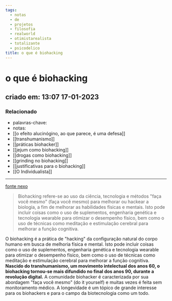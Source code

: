 ```yaml
---
tags:
  - notas
  - de
  - projetos
  - filosofia
  - realworld
  - otimistarealista
  - totalizante
  - psicodelico
title: o que é biohacking
---
```


# o que é biohacking

## criado em: 13:07 17-01-2023

### Relacionado

- palavras-chave: 
- notas: 
- [[o efeito alucinógino, ao que parece, é uma defesa]]
- [[transhumanismo]]
- [[práticas biohacker]]
- [[jejum como biohacking]]
- [[drogas como biohacking]]
- [[grinding no biohacking]]
- [[justificativas para o biohacking]]
- [[O Individualista]]
---

[fonte nexo](https://www.nexojornal.com.br/expresso/2019/11/23/O-que-%C3%A9-o-biohacking.-E-como-ele-%C3%A9-adotado-no-Vale-do-Sil%C3%ADcio)

>Biohacking refere-se ao uso da ciência, tecnologia e métodos "faça você mesmo" (faça você mesmo) para melhorar ou hackear a biologia, a fim de melhorar as habilidades físicas e mentais. Isto pode incluir coisas como o uso de suplementos, engenharia genética e tecnologia wearable para otimizar o desempenho físico, bem como o uso de técnicas como meditação e estimulação cerebral para melhorar a função cognitiva.

O biohacking é a prática de "hacking" da configuração natural do corpo humano em busca de melhoria física e mental. Isto pode incluir coisas como o uso de suplementos, engenharia genética e tecnologia wearable para otimizar o desempenho físico, bem como o uso de técnicas como meditação e estimulação cerebral para melhorar a função cognitiva. **Nascido do transhumanismo, um movimento intelectual dos anos 60, o biohacking tornou-se mais difundido no final dos anos 90, durante a revolução digital.** A comunidade biohacker é caracterizada por sua abordagem "faça você mesmo" (do it yourself) e muitas vezes é feita sem monitoramento médico. A longevidade é um tópico de grande interesse para os biohackers e para o campo da biotecnologia como um todo.
